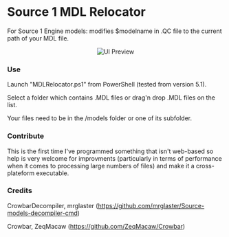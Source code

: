 # Source 1 MDL Relocator

For Source 1 Engine models: modifies $modelname in .QC file to the current path of your MDL file.

<p align="center"><img src="https://i.ibb.co/z4vb8Pr/Sans-titre.png" alt="UI Preview" border="0" /></p>

### Use

Launch "MDLRelocator.ps1" from PowerShell (tested from version 5.1).

Select a folder which contains .MDL files or drag'n drop .MDL files on the list.

Your files need to be in the /models folder or one of its subfolder.

### Contribute

This is the first time I've programmed something that isn't web-based so help is very welcome for improvments (particularly in terms of performance when it comes to processing large numbers of files) and make it a cross-plateform executable.

### Credits

CrowbarDecompiler, mrglaster (https://github.com/mrglaster/Source-models-decompiler-cmd)

Crowbar, ZeqMacaw (https://github.com/ZeqMacaw/Crowbar)
